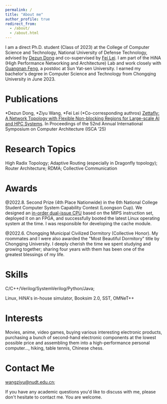 ```yaml
---
permalink: /
title: "About me"
author_profile: true
redirect_from: 
  - /about/
  - /about.html
---
```


I am a direct Ph.D. student (Class of 2023) at the College of Computer Science and Technology, National University of Defense Technology, advised by [Dezun Dong](https://scholar.google.com.hk/citations?user=tBd50zkAAAAJ&hl=zh-CN&oi=ao) and co-supervised by [Fei Lei](https://orcid.org/0000-0001-8614-933X). I am part of the HiNA (High Performance Networking and Architecture) Lab and work closely with [Guangnan Feng](http://blog.sysu.tech/cv/), a postdoc at Sun Yat-sen University. I earned my bachelor's degree in Computer Science and Technology from Chongqing University in June 2023.

Publications
======
\*Dezun Dong, \*Ziyu Wang, \*Fei Lei (\*Co-corresponding authros) [Zettafly: A Network Topology with Flexible Non-blocking Regions for Large-scale AI and HPC Systems](https://doi.org/10.1145/3695053.3731098). In Proceedings of the 52nd Annual International Symposium on Computer Architecture (ISCA ’25)

Research Topics
======
High Radix Topology; Adaptive Routing (especially in Dragonfly topology); Router Architecture; RDMA; Collective Communication

Awards
======
@2022.8. Second Prize (4th Place Nationwide) in the 6th National College Student Computer System Capability Contest (Loongson Cup). We designed an [in-order dual-issue CPU](https://github.com/Maxpicca-Li/CDIM) based on the MIPS instruction set, deployed it on an FPGA, and successfully booted the latest Linux operating system at the time. I was responsible for developing the cache module.

@2022.6. Chongqing Municipal Civilized Dormitory (Collective Honor). My roommates and I were also awarded the "Most Beautiful Dormitory" title by Chongqing University. I deeply cherish the time we spent studying and growing together; sharing four years with them has been one of the greatest blessings of my life.

Skills
======
C/C++/Verilog/SystemVerilog/Python/Java; 

Linux, HiNA's in-house simulator, Booksim 2.0, SST, OMNeT++

Interests
======
Movies, anime, video games, buying various interesting electronic products, purchasing a bunch of second-hand electronic components at the lowest possible price and assembling them into a high-performance personal computer..., hiking, table tennis, Chinese chess.

Contact Me
======
wangziyu@nudt.edu.cn;

If you have any academic questions you'd like to discuss with me, please don't hesitate to contact me. You are welcome.
